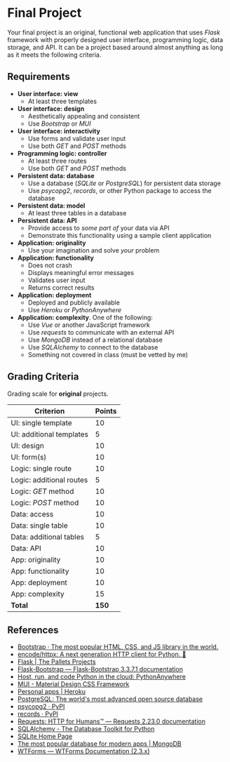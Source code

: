 # Final Project

Your final project is an original, functional web application that uses *Flask* framework with properly designed user interface, programming logic, data storage, and API. It can be a project based around almost anything as long as it meets the following criteria.

## Requirements

* **User interface: view**
  * At least three templates
* **User interface: design**
  * Aesthetically appealing and consistent
  * Use *Bootstrap* or *MUI*
* **User interface: interactivity**
  * Use forms and validate user input
  * Use both *GET* and *POST* methods
* **Programming logic: controller**
  * At least three routes
  * Use both *GET* and *POST* methods
* **Persistent data: database**
  * Use a database (*SQLite* or *PostgreSQL*) for persistent data storage
  * Use *psycopg2*, *records*, or other Python package to access the database
* **Persistent data: model**
  * At least three tables in a database
* **Persistent data: API**
  * Provide access to *some part of* your data via API
  * Demonstrate this functionality using a sample client application
* **Application: originality**
  * Use your imagination and solve *your* problem
* **Application: functionality**
  * Does not crash
  * Displays meaningful error messages
  * Validates user input
  * Returns correct results
* **Application: deployment**
  * Deployed and publicly available
  * Use *Heroku* or *PythonAnywhere*
* **Application: complexity**. One of the following:
  * Use *Vue* or another JavaScript framework
  * Use *requests* to communicate with an external API
  * Use *MongoDB* instead of a relational database
  * Use *SQLAlchemy* to connect to the database
  * Something not covered in class (must be vetted by me)

## Grading Criteria

Grading scale for **original** projects.

| Criterion                           | Points  |
| ----------------------------------- | ------- |
| UI: single template                 | 10      |
| UI: additional templates            | 5       |
| UI: design                          | 10      |
| UI: form(s)                         | 10      |
| Logic: single route                 | 10      |
| Logic: additional routes            | 5       |
| Logic: *GET* method                 | 10      |
| Logic: *POST* method                | 10      |
| Data: access                        | 10      |
| Data: single table                  | 10      |
| Data: additional tables             | 5       |
| Data: API                           | 10      |
| App: originality                    | 10      |
| App: functionality                  | 10      |
| App: deployment                     | 10      |
| App: complexity                     | 15      |
| **Total**                           | **150** |

## References

* [Bootstrap · The most popular HTML, CSS, and JS library in the world.](https://getbootstrap.com/)
* [encode/httpx: A next generation HTTP client for Python. 🦋](https://github.com/encode/httpx)
* [Flask | The Pallets Projects](https://palletsprojects.com/p/flask/)
* [Flask-Bootstrap — Flask-Bootstrap 3.3.7.1 documentation](https://pythonhosted.org/Flask-Bootstrap/)
* [Host, run, and code Python in the cloud: PythonAnywhere](https://www.pythonanywhere.com/)
* [MUI - Material Design CSS Framework](https://www.muicss.com/)
* [Personal apps | Heroku](https://dashboard.heroku.com/apps)
* [PostgreSQL: The world's most advanced open source database](https://www.postgresql.org/)
* [psycopg2 · PyPI](https://pypi.org/project/psycopg2/)
* [records · PyPI](https://pypi.org/project/records/)
* [Requests: HTTP for Humans™ — Requests 2.23.0 documentation](https://requests.readthedocs.io/en/master/)
* [SQLAlchemy - The Database Toolkit for Python](https://www.sqlalchemy.org/)
* [SQLite Home Page](https://www.sqlite.org/index.html)
* [The most popular database for modern apps | MongoDB](https://www.mongodb.com/)
* [WTForms — WTForms Documentation (2.3.x)](https://wtforms.readthedocs.io/en/2.3.x/)
